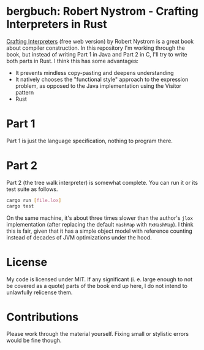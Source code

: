 # bergbuch: Robert Nystrom - Crafting Interpreters in Rust
[Crafting Interpreters](https://craftinginterpreters.com/) (free web version) by Robert Nystrom is a great book about compiler construction. In this repository I'm working through the book, but instead of writing Part 1 in Java and Part 2 in C, I'll try to write both parts in Rust. I think this has some advantages:

- It prevents mindless copy-pasting and deepens understanding
- It natively chooses the "functional style" approach to the expression problem, as opposed to the Java implementation using the Visitor pattern
- Rust
# Part 1
Part 1 is just the language specification, nothing to program there.

# Part 2
Part 2 (the tree walk interpreter) is somewhat complete. You can run it or its test suite as follows.

```sh
cargo run [file.lox]
cargo test
```
On the same machine, it's about three times slower than the author's `jlox` implementation (after replacing the default `HashMap`  with `FxHashMap`). I think this is fair, given that it has a simple object model with reference counting instead of decades of JVM optimizations under the hood.

# License
My code is licensed under MIT. If any significant (i. e. large enough to not be covered as a quote) parts of the book end up here, I do not intend to unlawfully relicense them.

# Contributions
Please work through the material yourself. Fixing small or stylistic errors would be fine though.
